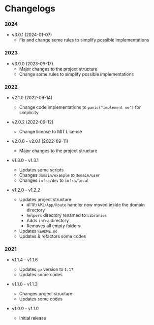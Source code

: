 # Changelogs

### 2024

- v3.0.1 (2024-01-07)
  - Fix and change some rules to simplify possible implementations

### 2023

- v3.0.0 (2023-09-17)
  - Major changes to the project structure
  - Change some rules to simplify possible implementations

### 2022

- v2.1.0 (2022-09-14)
  - Change code implementations to `panic("implement me")` for simplicity

- v2.0.2 (2022-09-12)
  - Change license to MIT License 

- v2.0.0 - v2.0.1 (2022-09-11)
  - Major changes to the project structure

- v1.3.0 - v1.3.1
  - Updates some scripts
  - Changes `domain/example` to `domain/user`
  - Changes `infra/dev` to `infra/local`

- v1.2.0 - v1.2.2
  - Updates project structure
    - `HTTP/API/App/Route` handler now moved inside the domain directory
    - `helpers` directory renamed to `libraries`
    - Adds `infra` directory
    - Removes all empty folders
  - Updates `README.md`
  - Updates & refactors some codes

### 2021

- v1.1.4 - v1.1.6
  - Updates `go` version to `1.17`
  - Updates some codes

- v1.1.0 - v1.1.3
  - Changes project structure
  - Updates some codes

- v1.0.0 - v1.1.0
  - Initial release
